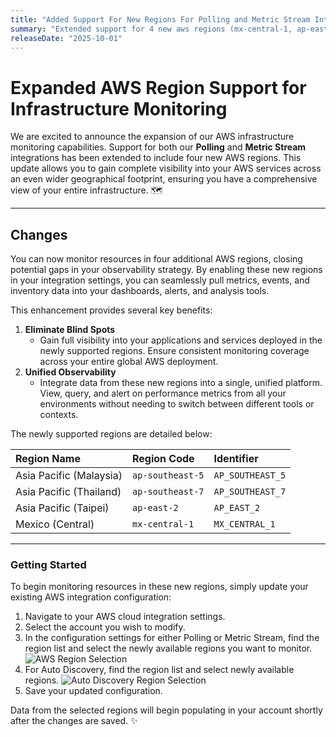 ```yaml
---
title: "Added Support For New Regions For Polling and Metric Stream Integration"
summary: "Extended support for 4 new aws regions (mx-central-1, ap-east-2, ap-southeast-5, ap-southeast-7) in Infrastructre monitoring in AWS Polling and Metric stream integration."
releaseDate: "2025-10-01"
---
```


# Expanded AWS Region Support for Infrastructure Monitoring

We are excited to announce the expansion of our AWS infrastructure monitoring capabilities. Support for both our **Polling** and **Metric Stream** integrations has been extended to include four new AWS regions. This update allows you to gain complete visibility into your AWS services across an even wider geographical footprint, ensuring you have a comprehensive view of your entire infrastructure. 🗺️

***

## Changes

You can now monitor resources in four additional AWS regions, closing potential gaps in your observability strategy. By enabling these new regions in your integration settings, you can seamlessly pull metrics, events, and inventory data into your dashboards, alerts, and analysis tools.


This enhancement provides several key benefits:

1.  **Eliminate Blind Spots**
    * Gain full visibility into your applications and services deployed in the newly supported regions. Ensure consistent monitoring coverage across your entire global AWS deployment.
2.  **Unified Observability**
    * Integrate data from these new regions into a single, unified platform. View, query, and alert on performance metrics from all your environments without needing to switch between different tools or contexts.

The newly supported regions are detailed below:

| Region Name | Region Code | Identifier |
| :--- | :--- | :--- |
| Asia Pacific (Malaysia) | `ap-southeast-5` | `AP_SOUTHEAST_5` |
| Asia Pacific (Thailand) | `ap-southeast-7` | `AP_SOUTHEAST_7` |
| Asia Pacific (Taipei) | `ap-east-2` | `AP_EAST_2` |
| Mexico (Central) | `mx-central-1` | `MX_CENTRAL_1` |

***

### Getting Started

To begin monitoring resources in these new regions, simply update your existing AWS integration configuration:

1.  Navigate to your AWS cloud integration settings.
2.  Select the account you wish to modify.
3.  In the configuration settings for either Polling or Metric Stream, find the region list and select the newly available regions you want to monitor. ![AWS Region Selection](/images/aws-regions-selection.webp "AWS Region Selection")
4.  For Auto Discovery, find the region list and select newly available regions. ![Auto Discovery Region Selection](/images/aws-auto-discovery-selection.webp "Auto Discovery Region Selection")
5.  Save your updated configuration.

Data from the selected regions will begin populating in your account shortly after the changes are saved. ✨
